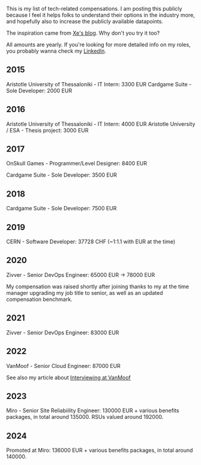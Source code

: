 This is my list of tech-related compensations.
I am posting this publicly because I feel it helps folks to understand their options in the industry more, and hopefully also to increase the publicly available datapoints.

The inspiration came from [Xe's blog](https://xeiaso.net/salary-transparency).
Why don't you try it too?

All amounts are yearly. 
If you're looking for more detailed info on my roles, you probably wanna check my [LinkedIn](https://www.linkedin.com/in/alkoclick/).


## 2015
Aristotle University of Thessaloniki - IT Intern: 3300 EUR
Cardgame Suite - Sole Developer: 2000 EUR

## 2016
Aristotle University of Thessaloniki - IT Intern: 4000 EUR
Aristotle University / ESA - Thesis project: 3000 EUR

## 2017
OnSkull Games - Programmer/Level Designer: 8400 EUR

Cardgame Suite - Sole Developer: 3500 EUR

## 2018
Cardgame Suite - Sole Developer: 7500 EUR

## 2019
CERN - Software Developer: 37728 CHF (~1:1.1 with EUR at the time)

## 2020
Zivver - Senior DevOps Engineer: 65000 EUR -> 78000 EUR

My compensation was raised shortly after joining thanks to my at the time manager upgrading my job title to senior, 
as well as an updated compensation benchmark.

## 2021
Zivver - Senior DevOps Engineer: 83000 EUR

## 2022
VanMoof - Senior Cloud Engineer: 87000 EUR

See also my article about [Interviewing at VanMoof](https://alkoclick.medium.com/how-i-overthought-every-step-of-my-interview-process-with-vanmoof-f527f386ff41)

## 2023
Miro - Senior Site Reliabiility Engineer: 130000 EUR + various benefits packages, in total around 135000. RSUs valued around 192000.

## 2024
Promoted at Miro: 136000 EUR + various benefits packages, in total around 140000.